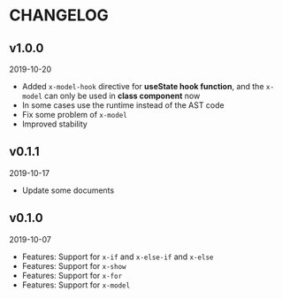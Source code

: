 # CHANGELOG

## v1.0.0
2019-10-20

- Added `x-model-hook` directive for **useState hook function**, and the `x-model` can only be used in **class component** now
- In some cases use the runtime instead of the AST code
- Fix some problem of `x-model`
- Improved stability

## v0.1.1
2019-10-17

- Update some documents


## v0.1.0
2019-10-07

- Features: Support for `x-if` and `x-else-if` and `x-else`
- Features: Support for `x-show`
- Features: Support for `x-for`
- Features: Support for `x-model`
